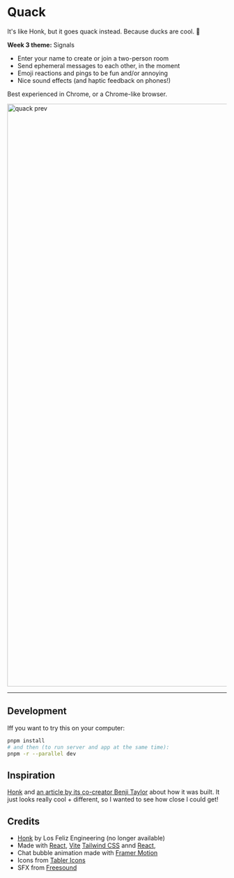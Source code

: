 # Quack

It's like Honk, but it goes quack instead. Because ducks are cool. 🦆

**Week 3 theme:** Signals

- Enter your name to create or join a two-person room
- Send ephemeral messages to each other, in the moment
- Emoji reactions and pings to be fun and/or annoying
- Nice sound effects (and haptic feedback on phones!)

Best experienced in Chrome, or a Chrome-like browser.

<img width="1874" height="1340" alt="quack prev" src="https://github.com/user-attachments/assets/f98d2c43-355e-4995-997c-e6fe71c63818" />

---

## Development

Iff you want to try this on your computer:

```sh
pnpm install
# and then (to run server and app at the same time):
pnpm -r --parallel dev
```

## Inspiration

[Honk](https://honk.me/) and [an article by its co-creator Benji Taylor](https://benji.org/honkish) about how it was built. It just looks really cool + different, so I wanted to see how close I could get!

## Credits

- [Honk](https://honk.me/) by Los Feliz Engineering (no longer available)
- Made with [React](https://react.dev/), [Vite](https://vite.dev/) [Tailwind CSS](https://tailwindcss.com/) annd [React](https://hono.dev/),
- Chat bubble animation made with [Framer Motion](https://motion.dev)
- Icons from [Tabler Icons](https://tabler.io/icons)
- SFX from [Freesound](https://freesound.org)
